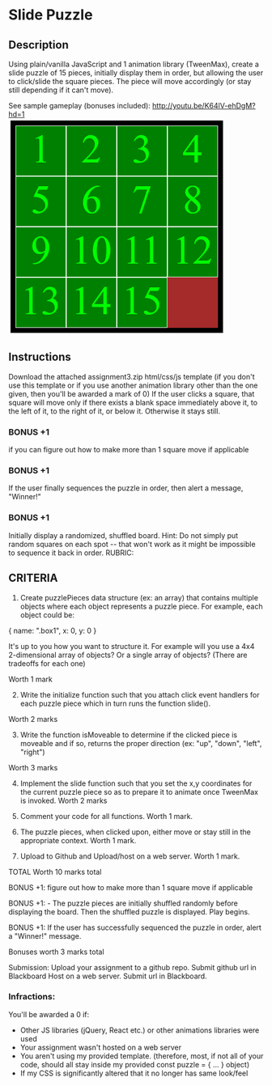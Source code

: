 # Slide Puzzle
## Description
Using plain/vanilla JavaScript and 1 animation library (TweenMax), create a slide puzzle of 15 pieces, initially display them in order, but allowing the user to click/slide the square pieces.  The piece will move accordingly (or stay still depending if it can't move).  

See sample gameplay (bonuses included): http://youtu.be/K64lV-ehDgM?hd=1  
![Image of Slide puzzle](./slidepuzzle.png)


## Instructions
Download the attached assignment3.zip html/css/js template (if you don't use this template or if you use another animation library other than the one given, then you'll be awarded a mark of 0)
If the user clicks a square, that square will move only if there exists a blank space immediately above it, to the left of it, to the right of it, or below it.  Otherwise it stays still.

### BONUS +1
 if you can figure out how to make more than 1 square move if applicable

### BONUS +1 
If the user finally sequences the puzzle in order, then alert a message, "Winner!"

### BONUS +1 
Initially display a randomized, shuffled board. Hint: Do not simply put random squares on each spot -- that won't work as it might be impossible to sequence it back in order.
RUBRIC: 

## CRITERIA	
 1. Create puzzlePieces data structure (ex: an array) that contains multiple objects where each object represents a puzzle piece.  For example, each object could be:

{ name: ".box1", x: 0, y: 0 }

It's up to you how you want to structure it.  For example will you use a 4x4 2-dimensional array of objects?  Or a single array of objects?  (There are tradeoffs for each one)  

Worth 1 mark
 
 2. Write the initialize function such that you attach click event handlers for each puzzle piece which in turn runs the function slide().

 Worth 2 marks

 3. Write the function isMoveable to determine if the clicked piece is moveable and if so, returns the proper direction (ex: "up", "down", "left", "right")
 
 Worth 3 marks

 4.  Implement the slide function such that you set the x,y coordinates for the current puzzle piece so as to prepare it to animate once TweenMax is invoked.	 Worth 2 marks

 5.  Comment your code for all functions.	 Worth 1 mark.

 6. The puzzle pieces, when clicked upon, either move or stay still in the appropriate context.   	Worth 1 mark.

 7. Upload to Github and Upload/host on a web server.   	 Worth 1 mark.

TOTAL	 Worth 10 marks total

BONUS +1:  figure out how to make more than 1 square move if applicable

BONUS +1: - The puzzle pieces are initially shuffled randomly before displaying the board. Then the shuffled puzzle is displayed.  Play begins.

BONUS +1:  If the user has successfully sequenced the puzzle in order, alert a "Winner!" message.

 Bonuses worth 3 marks total

Submission:
Upload your assignment to a github repo.  Submit github url in Blackboard
Host on a web server.  Submit url in Blackboard.  



### Infractions: 
You'll be awarded a 0 if:
-  Other JS libraries (jQuery, React etc.) or other animations libraries were used
-  Your assignment wasn't hosted on a web server
-  You aren't using my provided template.  (therefore, most, if not all of your code, should all stay inside my provided const puzzle = { ... } object)
- If my CSS is significantly altered that it no longer has same look/feel 